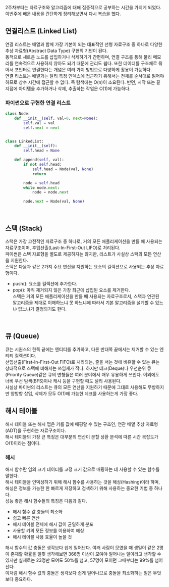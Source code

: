 2주차부터는 자료구조와 알고리즘에 대해 집중적으로 공부하는 시간을 가지게 되었다.   
이번주에 배운 내용을 간단하게 정리해보면서 다시 복습을 했다.   

## 연결리스트 (Linked List)
연결 리스트는 배열과 함께 가장 기본이 되는 대표적인 선형 자료구조 중 하나로 다양한 추상 자료형(Abstract Data Type) 구현의 기반이 된다.   
동적으로 새로운 노드를 삽입하거나 삭제하기가 간편하며, 연결 구조를 통해 물리 메모리를 연속적으로 사용하지 않아도 되기 때문에 관리도 쉽다. 또한 데이터를 구조체로 묶어서 포인터로 연결한다는 개념은 여러 가지 방법으로 다양하게 활용이 가능하다.   
연결 리스트는 배열과는 달리 특정 인덱스에 접근하기 위해서는 전체를 순서대로 읽어야 하므로 상수 시간에 접근할 수 없다. 즉 탐색에는 O(n)이 소요된다. 반면, 시작 또는 끝 지점에 아이템을 추가하거나 삭제, 추출하는 작업은 O(1)에 가능하다.
### 파이썬으로 구현한 연결 리스트
```python
class Node:
    def __init__(self, val=0, next=None):
        self.val = val
        self.next = next


class LinkedList:
    def __init__(self):
        self.head = None

    def append(self, val):
        if not self.head:
            self.head = Node(val, None)
            return

        node = self.head
        while node.next:
            node = node.next

        node.next = Node(val, None)
```
<br/>

## 스택 (Stack)
스택은 가장 고전적인 자료구조 중 하나로, 거의 모든 애플리케이션을 만들 때 사용되는 자료구조이며, 후입선출(Last-In-First-Out LIFO)로 처리된다.   
파이썬은 스택 자료형을 별도로 제공하지는 않지만, 리스트가 사실상 스택의 모든 연산을 지원한다.   
스택은 다음과 같은 2가지 주요 연산을 지원하는 요소의 컬렉션으로 사용되는 추상 자료형이다.
* push(): 요소를 컬렉션에 추가한다.
* pop(): 아직 제거되지 않은 가장 최근에 삽입된 요소를 제거한다.   
스택은 거의 모든 애플리케이션을 만들 때 사용되는 자료구조로서, 스택과 연관된 알고리즘을 제대로 이해하느냐 못 하느냐에 따라서 기본 알고리즘을 설계할 수 있느냐 없느냐가 결정되기도 한다.
<br/>

## 큐 (Queue)
큐는 시퀀스의 한쪽 끝에는 엔티티를 추가하고, 다른 반대쪽 끝에서는 제거할 수 있는 엔티티 컬렉션이다.   
선입선출(First-In-First-Out FIFO)로 처리되는, 줄을 서는 것에 비유할 수 있는 큐는 상대적으로 스택에 비해서는 쓰임새가 적다. 하지만 데크(Deque)나 우선순위 큐(Priority Queue)같은 큐의 변형들은 여러 분야에서 매우 유용하게 쓰인다. 이외에도 너비 우선 탐색(BFS)이나 캐시 등을 구현할 때도 널리 사용된다.   
사실상 파이썬의 리스트는 큐의 모든 연산을 지원하기 때문에 그대로 사용해도 무방하지만 양방향 삽입, 삭제가 모두 O(1)에 가능한 데크를 사용하는게 가장 좋다.
<br/>

## 해시 테이블
해시 테이블 또는 해시 맵은 키를 값에 매핑할 수 있는 구조인, 연관 배열 추상 자료형(ADT)을 구현하는 자료구조이다.   
해시 테이블의 가장 큰 특징은 대부분의 연산이 분할 상환 분석에 따른 시간 복잡도가 O(1)이라는 점이다.
### 해시
해시 함수란 임의 크기 데이터를 고정 크기 값으로 매핑하는 데 사용할 수 있는 함수를 말한다.   
해시 테이블을 인덱싱하기 위해 해시 함수를 사용하는 것을 해싱(Hashing)이라 하며, 해싱은 정보를 가능한 한 빠르게 저장하고 검색하기 위해 사용하는 중요한 기법 중 하나다.   
성능 좋은 해시 함수들의 특징은 다음과 같다.
* 해시 함수 값 충돌의 최소화
* 쉽고 빠른 연산
* 해시 테이블 전체에 해시 값이 균일하게 분포
* 사용할 키의 모든 정보를 이용하여 해싱
* 해시 테이블 사용 효율이 높을 것
   
해시 함수의 값 충돌은 생각보다 쉽게 일어난다. 여러 사람이 모였을 때 생일이 같은 2명이 존재할 확률을 얼핏 생각해보면 366명 이상이 모여야 일어나는 일이라고 생각할 수 있지만 실제로는 23명만 모여도 50%를 넘고, 57명이 모이면 그때부터는 99%를 넘어선다.   
이처럼 해시 함수 값의 충돌은 생각보다 쉽게 일어나므로 충돌을 최소화하는 일은 무엇보다 중요하다.